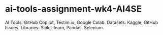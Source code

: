 # ai-tools-assignment-wk4-AI4SE
AI Tools: GitHub Copilot, Testim.io, Google Colab.  Datasets: Kaggle, GitHub Issues.  Libraries: Scikit-learn, Pandas, Selenium.
